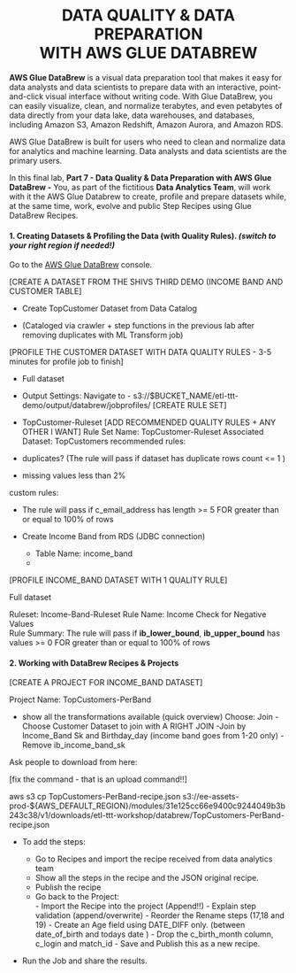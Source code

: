 <h1 id="toc_0" align="center">
DATA QUALITY & DATA PREPARATION
<br/>
WITH AWS GLUE DATABREW
</h1>

**AWS Glue DataBrew** is a visual data preparation tool that makes it easy for data analysts and data scientists to prepare data with an interactive, point-and-click visual interface without writing code. With Glue DataBrew, you can easily visualize, clean, and normalize terabytes, and even petabytes of data directly from your data lake, data warehouses, and databases, including Amazon S3, Amazon Redshift, Amazon Aurora, and Amazon RDS.

AWS Glue DataBrew is built for users who need to clean and normalize data for analytics and machine learning. Data analysts and data scientists are the primary users.

In this final lab, **Part 7 - Data Quality & Data Preparation with AWS Glue DataBrew -** You, as part of the fictitious **Data Analytics Team**, will work with it the AWS Glue Databrew to create, profile and prepare datasets while, at the same time, work, evolve and public Step Recipes using Glue DataBrew Recipes.



#### **1.** Creating Datasets & Profiling the Data (with Quality Rules). ***(switch to your right region if needed!)***

Go to the [AWS Glue DataBrew](https://console.aws.amazon.com/databrew/) console.


[CREATE A DATASET FROM THE SHIVS THIRD DEMO (INCOME BAND AND CUSTOMER TABLE]

- Create TopCustomer Dataset from Data Catalog  

- (Cataloged via crawler + step functions in the previous lab after removing duplicates with ML Transform job)  
	
[PROFILE THE CUSTOMER DATASET WITH DATA QUALITY RULES - 3-5 minutes for profile job to finish]

- Full dataset

- Output Settings: Navigate to -  s3://$BUCKET_NAME/etl-ttt-demo/output/databrew/jobprofiles/
[CREATE RULE SET]

- TopCustomer-Ruleset
[ADD RECOMMENDED QUALITY RULES + ANY OTHER I WANT]
Rule Set Name: TopCustomer-Ruleset
Associated Dataset: TopCustomers
recommended rules:

- duplicates? (The rule will pass if dataset has duplicate rows count <= 1 )

- missing values less than 2%


custom rules:

- The rule will pass if c_email_address has length >= 5 FOR greater than or equal to 100% of rows 


- Create Income Band from RDS (JDBC connection)
	- Table Name: income_band
	- 
[PROFILE INCOME_BAND DATASET WITH 1 QUALITY RULE]
  
Full dataset  

Ruleset: Income-Band-Ruleset
Rule Name: Income Check for Negative Values  
Rule Summary: The rule will pass if **ib\_lower\_bound**, **ib\_upper\_bound** has values >= 0 FOR greater than or equal to 100% of rows




#### **2.** Working with DataBrew Recipes & Projects


[CREATE A PROJECT FOR INCOME_BAND DATASET]

Project Name: TopCustomers-PerBand

-  show all the transformations available (quick overview)
Choose: Join
			- Choose Customer Dataset to join with A RIGHT JOIN
				-Join by Income_Band Sk and Birthday_day (income band goes from 1-20 only)
				-Remove ib_income_band_sk

Ask people to download from here:

[fix the command - that is an upload command!!]

aws s3 cp TopCustomers-PerBand-recipe.json s3://ee-assets-prod-${AWS_DEFAULT_REGION}/modules/31e125cc66e9400c9244049b3b243c38/v1/downloads/etl-ttt-workshop/databrew/TopCustomers-PerBand-recipe.json

- To add the steps:
	-  Go to Recipes and import the recipe received from data analytics team
	-  Show all the steps in the recipe and the JSON original recipe.
	-  Publish the recipe
	-  Go back to the Project:		
				- Import the Recipe into the project (Append!!)
				- Explain step validation (append/overwrite)
				- Reorder the Rename steps (17,18 and 19)
				- Create an Age field using DATE_DIFF only. (between date_of_birth and todays date )
				- Drop the c_birth_month column, c_login and match_id
				- Save and Publish this as a new recipe.
				
- Run the Job and share the results.
